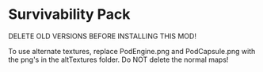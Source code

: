 Survivability Pack
===

DELETE OLD VERSIONS BEFORE INSTALLING THIS MOD!

To use alternate textures, replace PodEngine.png and PodCapsule.png with the png's in the altTextures folder.  Do NOT delete the normal maps!


